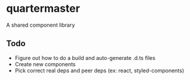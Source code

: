 # quartermaster
A shared component library

## Todo
- Figure out how to do a build and auto-generate .d.ts files
- Create new components
- Pick correct real deps and peer deps (ex: react, styled-components)
